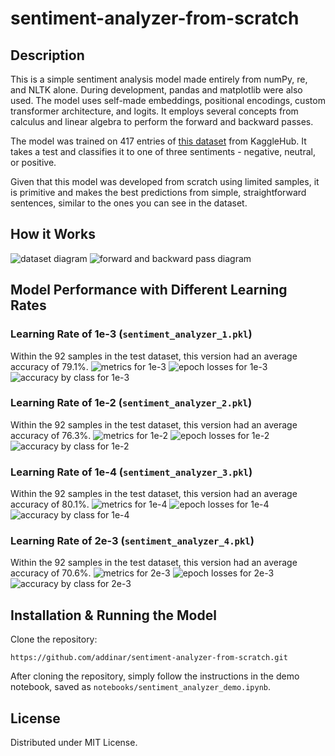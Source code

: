 # sentiment-analyzer-from-scratch

## Description
This is a simple sentiment analysis model made entirely from numPy, re, and NLTK alone. During development, pandas and matplotlib were also used. The model uses self-made embeddings, positional encodings, custom transformer architecture, and logits. It employs several concepts from calculus and linear algebra to perform the forward and backward passes. 

The model was trained on 417 entries of [this dataset](https://www.kaggle.com/datasets/nursyahrina/chat-sentiment-dataset) from KaggleHub. It takes a test and classifies it to one of three sentiments - negative, neutral, or positive.

Given that this model was developed from scratch using limited samples, it is primitive and makes the best predictions from simple, straightforward sentences, similar to the ones you can see in the dataset.

## How it Works
![dataset diagram](assets/ds_diagram.png)
![forward and backward pass diagram](assets/f_b_diagram.png)

## Model Performance with Different Learning Rates

### Learning Rate of 1e-3 (`sentiment_analyzer_1.pkl`)
Within the 92 samples in the test dataset, this version had an average accuracy of 79.1%.
![metrics for 1e-3](assets/1e_3_1.png)
![epoch losses for 1e-3](assets/1e_3_2.png)
![accuracy by class for 1e-3](assets/1e_3_3.png)

### Learning Rate of 1e-2 (`sentiment_analyzer_2.pkl`)
Within the 92 samples in the test dataset, this version had an average accuracy of 76.3%.
![metrics for 1e-2](assets/1e_2_1.png)
![epoch losses for 1e-2](assets/1e_2_2.png)
![accuracy by class for 1e-2](assets/1e_2_3.png)

### Learning Rate of 1e-4 (`sentiment_analyzer_3.pkl`)
Within the 92 samples in the test dataset, this version had an average accuracy of 80.1%.
![metrics for 1e-4](assets/1e_4_1.png)
![epoch losses for 1e-4](assets/1e_4_2.png)
![accuracy by class for 1e-4](assets/1e_4_3.png)

### Learning Rate of 2e-3 (`sentiment_analyzer_4.pkl`)
Within the 92 samples in the test dataset, this version had an average accuracy of 70.6%.
![metrics for 2e-3](assets/2e_3_1.png)
![epoch losses for 2e-3](assets/2e_3_2.png)
![accuracy by class for 2e-3](assets/2e_3_3.png)

## Installation & Running the Model
Clone the repository:
```
https://github.com/addinar/sentiment-analyzer-from-scratch.git
```

After cloning the repository, simply follow the instructions in the demo notebook, saved as `notebooks/sentiment_analyzer_demo.ipynb`.

## License
Distributed under MIT License.
